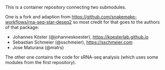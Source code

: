 This is a container repository connecting two submodules.

One is a fork and adaption from
https://github.com/snakemake-workflows/rna-seq-star-deseq2
so most credit for that goes to the authors of that package:

- Johannes Köster (@johanneskoester), https://koesterlab.github.io
- Sebastian Schmeier (@sschmeier), https://sschmeier.com
- Jose Maturana (@matrs)

The other one contains the code for sRNA-seq analysis (which uses some modules from the first repository).
